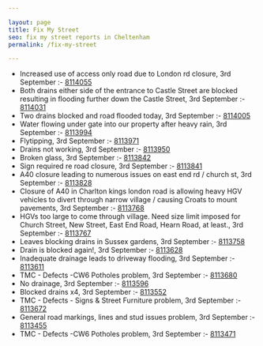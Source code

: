 ```yaml
---

layout: page
title: Fix My Street
seo: fix my street reports in Cheltenham
permalink: /fix-my-street

---
```


<!-- fix_marker starts -->

- Increased use of access only road due to London rd closure, 3rd September :- [8114055](https://www.fixmystreet.com/report/8114055)
- Both drains either side of the entrance to Castle Street are blocked resulting in flooding further down the Castle Street, 3rd September :- [8114031](https://www.fixmystreet.com/report/8114031)
- Two drains blocked and road flooded today, 3rd September :- [8114005](https://www.fixmystreet.com/report/8114005)
- Water flowing under gate into our property after heavy rain, 3rd September :- [8113994](https://www.fixmystreet.com/report/8113994)
- Flytipping, 3rd September :- [8113971](https://www.fixmystreet.com/report/8113971)
- Drains not working, 3rd September :- [8113950](https://www.fixmystreet.com/report/8113950)
- Broken glass, 3rd September :- [8113842](https://www.fixmystreet.com/report/8113842)
- Sign required re road closure, 3rd September :- [8113841](https://www.fixmystreet.com/report/8113841)
- A40 closure leading to numerous issues on east end rd / church st, 3rd September :- [8113828](https://www.fixmystreet.com/report/8113828)
- Closure of A40 in Charlton kings london road is allowing heavy HGV vehicles to divert through narrow village / causing Croats to mount pavements, 3rd September :- [8113768](https://www.fixmystreet.com/report/8113768)
- HGVs too large to come through village. Need size limit imposed for Church Street, New Street, East End Road, Hearn Road, at least., 3rd September :- [8113767](https://www.fixmystreet.com/report/8113767)
- Leaves blocking drains in Sussex gardens, 3rd September :- [8113758](https://www.fixmystreet.com/report/8113758)
- Drain is blocked again!, 3rd September :- [8113628](https://www.fixmystreet.com/report/8113628)
- Inadequate drainage leads to driveway flooding, 3rd September :- [8113611](https://www.fixmystreet.com/report/8113611)
- TMC - Defects -CW6 Potholes  problem, 3rd September :- [8113680](https://www.fixmystreet.com/report/8113680)
- No drainage, 3rd September :- [8113596](https://www.fixmystreet.com/report/8113596)
- Blocked drains x4, 3rd September :- [8113552](https://www.fixmystreet.com/report/8113552)
- TMC - Defects - Signs & Street Furniture problem, 3rd September :- [8113672](https://www.fixmystreet.com/report/8113672)
- General road markings, lines and stud issues problem, 3rd September :- [8113455](https://www.fixmystreet.com/report/8113455)
- TMC - Defects -CW6 Potholes  problem, 3rd September :- [8113471](https://www.fixmystreet.com/report/8113471)

<!-- fix_marker ends -->
